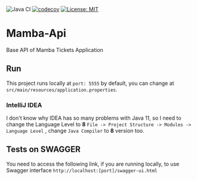![Java CI](https://github.com/MambaTickets/Mamba-Api/workflows/Java%20CI/badge.svg)
[![codecov](https://codecov.io/gh/MambaTickets/Mamba-Api/branch/master/graph/badge.svg)](https://codecov.io/gh/MambaTickets/Mamba-Api)
[![License: MIT](https://img.shields.io/badge/License-MIT-yellow.svg)](https://opensource.org/licenses/MIT)

# Mamba-Api
Base API of Mamba Tickets Application

## Run
This project runs locally at `port: 5555` by default, you can change at 
`src/main/resources/application.properties`.

### IntelliJ IDEA
I don't know why IDEA has so many problems with Java 11, so I need to change 
the Language Level to **8**
`File -> Project Structure -> Modules -> Language Level`
, change `Java Compiler` to **8** version too. 

## Tests on SWAGGER

You need to access the following link, if you are running locally, to use Swagger interface 
`http://localhost:[port]/swagger-ui.html`
